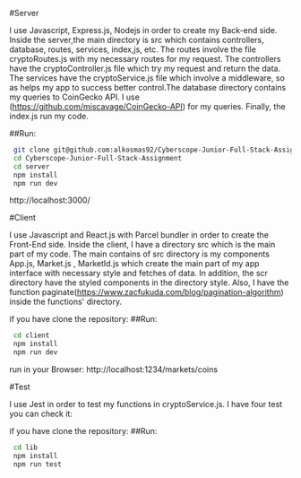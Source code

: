 #Server

I use Javascript, Express.js, Nodejs in order to create my Back-end side. Inside the server,the main
directory is src which contains controllers, database, routes, services, index,js, etc. The routes involve the
file cryptoRoutes.js with my necessary routes for my request. The controllers have the cryptoController.js
file which try my request and return the data.  The services have the cryptoService.js file which involve a
middleware, so as helps my app to success better control.The database directory contains my queries to CoinGecko
API. I use (https://github.com/miscavage/CoinGecko-API) for my queries. Finally, the index.js run my code.

##Run:

```bash
 git clone git@github.com:alkosmas92/Cyberscope-Junior-Full-Stack-Assignment.git
 cd Cyberscope-Junior-Full-Stack-Assignment
 cd server
 npm install
 npm run dev
```
http://localhost:3000/

#Client

I use Javascript and React.js with Parcel bundler in order to create the Front-End side. Inside the 
client, I have a directory src which is the main part of my code. The main contains of src directory 
is my components App.js, Market.js , MarketId.js which create the main part of my app interface with 
necessary style and fetches of data. In addition, the scr directory have the styled components in the
directory style. Also, I have the function paginate(https://www.zacfukuda.com/blog/pagination-algorithm)
inside the functions' directory.


if you have clone the repository:
##Run:
```bash
 cd client
 npm install
 npm run dev
```
run in your Browser:
http://localhost:1234/markets/coins

#Test

I use Jest in order to test my functions in cryptoService.js. I have four test you can check it:

if you have clone the repository:
##Run:
```bash
 cd lib
 npm install
 npm run test
```






